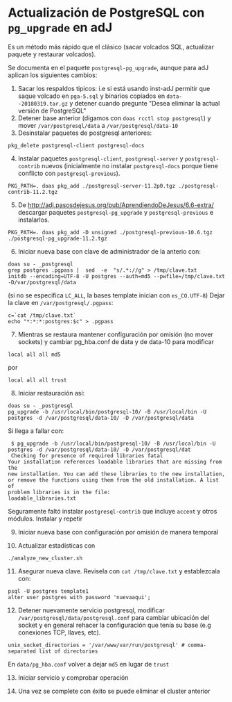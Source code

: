 # Actualización de PostgreSQL con `pg_upgrade` en adJ

Es un método más rápido que el clásico (sacar volcados SQL, actualizar paquete y restaurar volcados).

Se documenta en el paquete `postgresql-pg_upgrade`, aunque para adJ aplican los siguientes cambios:

1. Sacar los respaldos tipicos: i.e si está usando inst-adJ permitir que saque volcado en `pga-5.sql` y binarios copiados en `data--20180319.tar.gz` y detener cuando pregunte "Desea eliminar la actual versión de PostgreSQL"
2. Detener base anterior (digamos con `doas rcctl stop postgresql`) y  mover `/var/postgresql/data` a `/var/postgresql/data-10`
3. Desinstalar paquetes de postgresql anteriores:
  ```
  pkg_delete postgresql-client postgresql-docs
  ```
4. Instalar paquetes `postgresql-client`, `postgresql-server` y `postgresql-contrib` nuevos (inicialmente no instalar `postgresql-docs` porque tiene conflicto con `postgresql-previous`).
  ```
  PKG_PATH=. doas pkg_add ./postgresql-server-11.2p0.tgz ./postgresql-contrib-11.2.tgz
  ```
5. De <http://adj.pasosdejesus.org/pub/AprendiendoDeJesus/6.6-extra/> descargar paquetes ```postgresql-pg_upgrade``` y ```postgresql-previous``` e instalarlos.
  ```
  PKG_PATH=. doas pkg_add -D unsigned ./postgresql-previous-10.6.tgz ./postgresql-pg_upgrade-11.2.tgz
  ```
6. Iniciar nueva base con clave de administrador de la anterio con:
  ```
  doas su - _postgresql
  grep postgres .pgpass |  sed  -e  "s/.*://g" > /tmp/clave.txt
  initdb --encoding=UTF-8 -U postgres --auth=md5 --pwfile=/tmp/clave.txt  -D/var/postgresql/data
  ```
  (si no se especifica ```LC_ALL```, la bases template  inician con ```es_CO.UTF-8```)
  Dejar la clave en `/var/postgresql/.pgpass`:
  ```
  c=`cat /tmp/clave.txt`  
  echo "*:*:*:postgres:$c" > .pgpass
  ```
7. Mientras se restaura mantener configuración por omisión (no mover sockets) y cambiar pg_hba.conf de data y de data-10 para modificar
  ```
  local all all md5
  ```
  por
  ```
  local all all trust
  ```
8. Iniciar restauración así:
  ```
  doas su - _postgresql
  pg_upgrade -b /usr/local/bin/postgresql-10/ -B /usr/local/bin -U postgres -d /var/postgresql/data-10/ -D /var/postgresql/data
  ```
  Si llega a fallar con:
  ```
   $ pg_upgrade -b /usr/local/bin/postgresql-10/ -B /usr/local/bin -U postgres -d /var/postgresql/data-10/ -D /var/postgresql/dat
   Checking for presence of required libraries fatal
  Your installation references loadable libraries that are missing from the
  new installation. You can add these libraries to the new installation,
  or remove the functions using them from the old installation. A list of
  problem libraries is in the file:
  loadable_libraries.txt
  ```
  Seguramente faltó instalar `postgresql-contrib` que incluye `accent` y otros módulos.  Instalar y repetir
  
9. Iniciar nueva base con configuración por omisión de manera temporal

10. Actualizar estadísticas con 
  ```
  ./analyze_new_cluster.sh
  ```
11. Asegurar nueva clave.  Revisela con `cat /tmp/clave.txt` y establezcala con:
  ```
  psql -U postgres template1
  alter user postgres with password 'nuevaaqui';
  ```
12. Detener nuevamente servicio postgresql, modificar `/var/postgresql/data/postgresql.conf` para cambiar ubicación del socket y en general rehacer la configuración que tenía su base (e.g conexiones TCP, llaves, etc).
  ```
  unix_socket_directories = '/var/www/var/run/postgresql' # comma-separated list of directories
  ```
  En `data/pg_hba.conf` volver a dejar `md5` en lugar de `trust`
  
13. Iniciar servicio y comprobar operación

14. Una vez se complete con éxito se puede eliminar el cluster anterior
